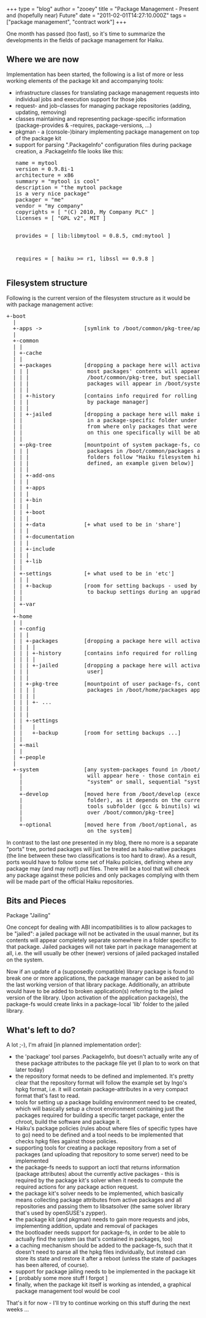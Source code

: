 +++
type = "blog"
author = "zooey"
title = "Package Management - Present and (hopefully near) Future"
date = "2011-02-01T14:27:10.000Z"
tags = ["package management", "contract work"]
+++

One month has passed (too fast), so it's time to summarize the developments 
in the fields of package management for Haiku.

<!--more-->

<h2><b>Where we are now</b></h2>

Implementation has been started, the following is a list of more or less 
working elements of the package kit and accompanying tools:

<ul>
 <li>infrastructure classes for translating package management requests into individual jobs and execution support for those jobs</li>
 <li>request- and job-classes for managing package repositories (adding, updating, removing)</li>
 <li>classes maintaining and representing package-specific information (package-provides & -requires, package-versions, ...)</li>
 <li>pkgman - a (console-)binary implementing package management on top of the package kit</li>
 <li>support for parsing ".PackageInfo" configuration files during package creation, a .PackageInfo file looks like this:
<pre>
name = mytool
version = 0.9.8i-1
architecture = x86
summary = "mytool is cool"
description = "the mytool package
is a very nice package"
packager = "me"
vendor = "my company"
copyrights = [ "(C) 2010, My Company PLC" ]
licenses = [ "GPL v2", MIT ]

provides = [
    lib:libmytool = 0.8.5,
    cmd:mytool
]

requires = [
    haiku >= r1,
    libssl == 0.9.8
]
</pre></li>
</ul>

<h2><b>Filesystem structure</b></h2>

Following is the current version of the filesystem structure as it would be with package management active:

<pre>
+-boot
  |
  +-apps ->             [symlink to /boot/common/pkg-tree/apps]
  |
  +-common
  | |
  | +-cache
  | |
  | +-packages          [dropping a package here will activate it system-wide,
  | | |                  most packages' contents will appear in 
  | | |                  /boot/common/pkg-tree, but specially marked system
  | | |                  packages will appear in /boot/system]
  | | |
  | | +-history         [contains info required for rolling back in time, used
  | | |                  by package manager]
  | | |
  | | +-jailed          [dropping a package here will make its contents appear
  | |                    in a package-specific folder under pkg-tree (a 'jail'),
  | |                    from where only packages that were marked as depending
  | |                    on this one specifically will be able to access it]
  | |
  | +-pkg-tree          [mountpoint of system package-fs, contents of the 
  | | |                  packages in /boot/common/packages appear here, the 
  | | |                  folders follow "Haiku filesystem hierarchy" (to be
  | | |                  defined, an example given below)]
  | | |
  | | +-add-ons
  | | |
  | | +-apps
  | | |
  | | +-bin
  | | |
  | | +-boot
  | | |
  | | +-data            [+ what used to be in 'share']
  | | |
  | | +-documentation
  | | |
  | | +-include
  | | |
  | | +-lib
  | |
  | +-settings          [+ what used to be in 'etc']
  | | |
  | | +-backup          [room for setting backups - used by package manager
  | |                    to backup settings during an upgrade]
  | |
  | +-var
  |
  +-home
  | |
  | +-config
  | | |
  | | +-packages        [dropping a package here will activate it for user]
  | | | |
  | | | +-history       [contains info required for rolling back in time]
  | | | |
  | | | +-jailed        [dropping a package here will activate it jailed for 
  | | |                  user]
  | | |
  | | +-pkg-tree        [mountpoint of user package-fs, contents of the 
  | | | |                packages in /boot/home/packages appear here]
  | | | |  
  | | | +- ...
  | | |
  | | |
  | | +-settings
  | |   |
  | |   +-backup        [room for setting backups ...]
  | |
  | +-mail
  | |
  | +-people
  |
  +-system              [any system-packages found in /boot/common/packages
    |                    will appear here - those contain either a complete
    |                    "system" or small, sequential "system-fix" updates]
    |
    +-develop           [moved here from /boot/develop (except for the 'tools'
    |                    folder), as it depends on the current system - the
    |                    tools subfolder (gcc & binutils) will be spread out
    |                    over /boot/common/pkg-tree]
    |
    +-optional          [moved here from /boot/optional, as the contents depend
                         on the system]
</pre>

In contrast to the last one presented in my blog, there no more is a separate "ports" tree, ported packages will just be treated as haiku-native packages (the line between these two classifications is too hard to draw). As a result, ports would have to follow some set of Haiku policies, defining where any package may (and may not!) put files. There will be a tool that will check any package against these policies and only packages complying with them will be made part of the official Haiku repositories.


<h2><b>Bits and Pieces</b></h2>

Package "Jailing"

One concept for dealing with ABI incompatibilities is to allow packages to be "jailed": a jailed package will not be activated in the usual manner, but its contents will appear completely separate somewhere in a folder specific to that package. Jailed packages will not take part in package management at all, i.e. the will usually be other (newer) versions of jailed packaged installed on the system.
 
Now if an update of a (supposedly compatible) library package is found to break one or more applications, the package manager can be asked to jail the last working version of that library package. Additionally, an attribute would have to be added to broken application(s) referring to the jailed version of the library. Upon activation of the application package(s), the package-fs would create links in a package-local 'lib' folder to the jailed library.

<h2><b>What's left to do?</b></h2>

A lot ;-), I'm afraid [in planned implementation order]:
<ul>
 <li>the 'package' tool parses .PackageInfo, but doesn't actually write any of these package attributes to the package file yet (I plan to to work on that later today)</li>
 <li>the repository format needs to be defined and implemented. It's pretty clear that the repository format will follow the example set by Ingo's hpkg format, i.e. it will contain package-attributes in a very compact format that's fast to read.</li>
 <li>tools for setting up a package building environment need to be created, which will basically setup a chroot environment containing just the packages required for building a specific target package, enter the chroot, build the software and package it.</li>
 <li>Haiku's package policies (rules about where files of specific types have to go) need to be defined and a tool needs to be implemented that checks hpkg files against those policies.</li>
 <li>supporting tools for creating a package repository from a set of packages (and uploading that repository to some server) need to be implemented</li>
 <li>the package-fs needs to support an ioctl that returns information (package attributes) about the currently active packages - this is required by the package kit's solver when it needs to compute the required actions for any package action request.</li>
 <li>the package kit's solver needs to be implemented, which basically means collecting package attributes from active packages and all repositories and passing them to libsatsolver (the same solver library that's used by openSUSE's zypper).</li>
 <li>the package kit (and pkgman) needs to gain more requests and jobs, implementing addition, update and removal of packages</li>
 <li>the bootloader needs support for package-fs, in order to be able to actually find the system (as that's contained in packages, too)</li>
 <li>a caching mechanism should be added to the package-fs, such that it doesn't need to parse all the hpkg files individually, but instead can store its state and restore it after a reboot (unless the state of packages has been altered, of course).</li>
 <li>support for package jailing needs to be implemented in the package kit</li>
 <li>[ probably some more stuff I forgot ]</li>
 <li>finally, when the package kit itself is working as intended, a graphical package management tool would be cool</li>
</ul>

That's it for now - I'll try to continue working on this stuff during the next weeks ...